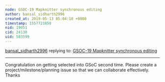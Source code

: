 ```yaml
---
node: GSOC-19 Mapknitter synchronous editing
author: bansal_sidharth2996
created_at: 2019-05-13 05:04:10 +0000
timestamp: 1557723850
nid: 19051
cid: 24130
uid: 503599
---
```




[bansal_sidharth2996](../profile/bansal_sidharth2996) replying to: [GSOC-19 Mapknitter synchronous editing](../notes/vidit/04-13-2019/gsoc-19-mapknitter-synchronous-editing)

----
 Congratulation on getting selected into GSoC second time.
Please create a project/milestone/planning issue so that we can collaborate effectively.
Thanks